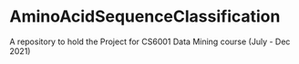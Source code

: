 # AminoAcidSequenceClassification
A repository to hold the Project for CS6001 Data Mining course (July - Dec 2021)
